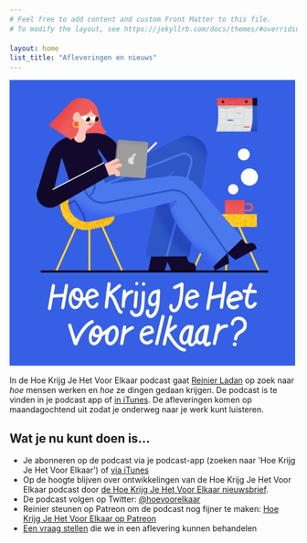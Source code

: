```yaml
---
# Feel free to add content and custom Front Matter to this file.
# To modify the layout, see https://jekyllrb.com/docs/themes/#overriding-theme-defaults

layout: home
list_title: "Afleveringen en nieuws"
---
```


<div class="cover-artwork">
  <img src="/assets/images/HKJHVEK-500px.jpg">
</div>

In de Hoe Krijg Je Het Voor Elkaar podcast gaat [Reinier Ladan](https://reinier.io) op zoek naar _hoe_ mensen werken en _hoe_ ze dingen gedaan krijgen. De podcast is te vinden in je podcast app of [in iTunes](https://itunes.apple.com/nl/podcast/hoe-krijg-je-het-voor-elkaar/id1446011449?l=nl). De afleveringen komen op maandagochtend uit zodat je onderweg naar je werk kunt luisteren.

## Wat je nu kunt doen is…

- Je abonneren op de podcast via je podcast-app (zoeken naar 'Hoe Krijg Je Het Voor Elkaar') of [via iTunes](https://itunes.apple.com/nl/podcast/hoe-krijg-je-het-voor-elkaar/id1446011449?l=nl)
- Op de hoogte blijven over ontwikkelingen van de Hoe Krijg Je Het Voor Elkaar podcast door [de Hoe Krijg Je Het Voor Elkaar nieuwsbrief](/nieuwsbrief/).
- De podcast volgen op Twitter: [@hoevoorelkaar](https://twitter.com/hoevoorelkaar)
- Reinier steunen op Patreon om de podcast nog fijner te maken: [Hoe Krijg Je Het Voor Elkaar op Patreon](http://patreon.com/reinier)
- [Een vraag stellen](/stel-een-vraag/) die we in een aflevering kunnen behandelen
